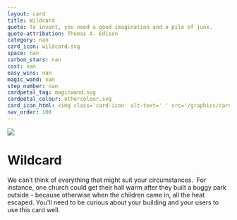 ```yaml
---
layout: card
title: Wildcard
quote: To invent, you need a good imagination and a pile of junk.
quote-attribution: Thomas A. Edison
category: nan
card_icon: wildcard.svg
space: nan
carbon_stars: nan
cost: nan
easy_wins: nan
magic_wand: nan
step_number: nan
cardpetal_tag: magicwand.svg
cardpetal_colour: othercolour.svg
card_icon_html: <img class='card-icon' alt-text=' ' src='/graphics/card_icons/wildcard.svg'>
nav_order: 100
---
```


<img class='card-icon' alt-text=' ' src='/SEC-Card-Game/graphics/card_icons/wildcard.svg'>
<h1>Wildcard</h1>

<p>We can’t think of everything that might suit your circumstances.  For instance, one church could get their hall warm after they built a buggy park outside - because otherwise when the children came in, all the heat escaped.  You'll need to be curious about your building and your users to use this card well.</p> 

